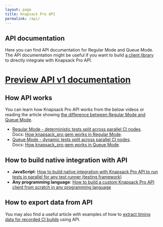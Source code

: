 ```yaml
---
layout: page
title: Knapsack Pro API
permalink: /api/
---
```


## API documentation

<p>
Here you can find API documentation for Regular Mode and Queue Mode. The API documentation might be useful if you want to build <a href="/">a client library</a> to directly integrate with Knapsack Pro API.
</p>

<h1><a href="/api/v1/">Preview API v1 documentation</a></h1>

## How API works

You can learn how Knapsack Pro API works from the below videos or reading the article showing [the difference between Regular Mode and Queue Mode](/2020/how-to-speed-up-ruby-and-javascript-tests-with-ci-parallelisation).

<ul>
  <li>
  <a href="https://youtu.be/ZEb6NeRRfQ4"><i class="fab fa-youtube"></i> Regular Mode - deterministic tests split across parallel CI nodes</a>.
  <br>
  Docs: <a href="https://docs.knapsackpro.com/overview/#regular-mode-static-split">How knapsack_pro gem works in Regular Mode</a>.
  </li>
  <li>
  <a href="https://youtu.be/hUEB1XDKEFY"><i class="fab fa-youtube"></i> Queue Mode - dynamic tests split across parallel CI nodes</a>.
  <br>
  Docs: <a href="https://docs.knapsackpro.com/overview/#queue-mode-dynamic-split">How knapsack_pro gem works in Queue Mode</a>.
  </li>
</ul>

## How to build native integration with API

- **JavaScript**: [How to build native integration with Knapsack Pro API to run tests in parallel for any test runner (testing framework)](/2020/how-to-build-native-integration-with-knapsack-pro-api-to-run-tests-in-parallel-for-any-test-runner-testing-framework)
- **Any programming language**: [How to build a custom Knapsack Pro API client from scratch in any programming language](/2021/how-to-build-knapsack-pro-api-client-from-scratch-in-any-programming-language)

## How to export data from API

<p>
You may also find a useful article with examples of how to <a href="/2018/how-to-export-test-suite-timing-data-from-knapsack-pro-api">extract timing data for recorded CI builds</a> using API.
</p>
